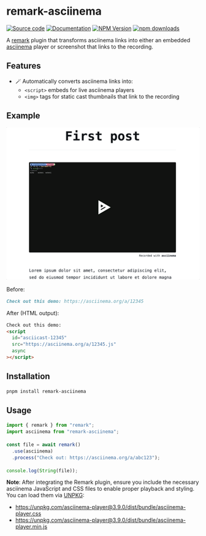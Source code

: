 # remark-asciinema

[![Source code](https://img.shields.io/badge/Source%20code-211F1F?style=flat\&logo=github\&labelColor=211F1F)](https://github.com/stephansama/packages/tree/main/packages/remark-asciinema)
[![Documentation](https://img.shields.io/badge/Documentation-211F1F?style=flat\&logo=Wikibooks\&labelColor=211F1F)](https://packages.stephansama.info/modules/_stephansama_remark-asciinema)
[![NPM Version](https://img.shields.io/npm/v/%40stephansama%2Fremark-asciinema?logo=npm\&logoColor=red\&color=211F1F\&labelColor=211F1F)](https://www.npmjs.com/package/@stephansama/remark-asciinema)
[![npm downloads](https://img.shields.io/npm/dw/@stephansama/remark-asciinema?labelColor=211F1F)](https://www.npmjs.com/package/@stephansama/remark-asciinema)

A [remark](https://github.com/remarkjs/remark) plugin that transforms asciinema links into either an embedded [asciinema](https://docs.asciinema.org/manual/player/) player or screenshot that links to the recording.

## Features

* 🪄 Automatically converts asciinema links into:
  * `<script>` embeds for live asciinema players
  * `<img>` tags for static cast thumbnails that link to the recording

## Example

![Example](./demo.gif)

Before:

```markdown
Check out this demo: https://asciinema.org/a/12345
```

After (HTML output):

```html
Check out this demo:
<script
  id="asciicast-12345"
  src="https://asciinema.org/a/12345.js"
  async
></script>
```

## Installation

```bash
pnpm install remark-asciinema
```

## Usage

```js
import { remark } from "remark";
import asciinema from "remark-asciinema";

const file = await remark()
  .use(asciinema)
  .process("Check out: https://asciinema.org/a/abc123");

console.log(String(file));
```

**Note**: After integrating the Remark plugin, ensure you include the necessary asciinema JavaScript and CSS files to enable proper playback and styling. You can load them via [UNPKG](https://unpkg.com/):

* <https://unpkg.com/asciinema-player@3.9.0/dist/bundle/asciinema-player.css>
* <https://unpkg.com/asciinema-player@3.9.0/dist/bundle/asciinema-player.min.js>
